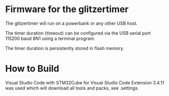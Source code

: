 # Firmware for the glitzertimer

The glitzertimer will run on a powerbank or any other USB host.

The timer duration (timeout) can be configured via the USB serial port 115200 baud 8N1 using a terminal program.

The timer duration is persistently stored in flash memory.

# How to Build

Visual Studio Code with STM32Cube for Visual Studio Code Extension 3.4.11 
was used which will download all tools and packs, see .settings.
